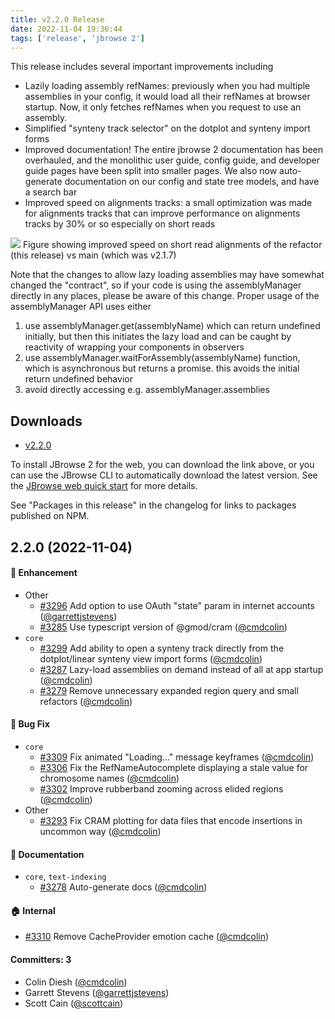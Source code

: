 ```yaml
---
title: v2.2.0 Release
date: 2022-11-04 19:36:44
tags: ['release', 'jbrowse 2']
---
```


This release includes several important improvements including

- Lazily loading assembly refNames: previously when you had multiple assemblies
  in your config, it would load all their refNames at browser startup. Now, it
  only fetches refNames when you request to use an assembly.
- Simplified "synteny track selector" on the dotplot and synteny import forms
- Improved documentation! The entire jbrowse 2 documentation has been
  overhauled, and the monolithic user guide, config guide, and developer guide
  pages have been split into smaller pages. We also now auto-generate
  documentation on our config and state tree models, and have a search bar
- Improved speed on alignments tracks: a small optimization was made for
  alignments tracks that can improve performance on alignments tracks by 30% or
  so especially on short reads

![](https://user-images.githubusercontent.com/6511937/197289612-efc80e3c-6cfd-495b-834e-4c1da1cff0c9.png)
Figure showing improved speed on short read alignments of the refactor (this
release) vs main (which was v2.1.7)

Note that the changes to allow lazy loading assemblies may have somewhat changed
the "contract", so if your code is using the assemblyManager directly in any
places, please be aware of this change. Proper usage of the assemblyManager API
uses either

1. use assemblyManager.get(assemblyName) which can return undefined initially,
   but then this initiates the lazy load and can be caught by reactivity of
   wrapping your components in observers
2. use assemblyManager.waitForAssembly(assemblyName) function, which is
   asynchronous but returns a promise. this avoids the initial return undefined
   behavior
3. avoid directly accessing e.g. assemblyManager.assemblies

## Downloads

- [v2.2.0](https://github.com/GMOD/jbrowse-components/releases/tag/v2.2.0)

To install JBrowse 2 for the web, you can download the link above, or you can
use the JBrowse CLI to automatically download the latest version. See the
[JBrowse web quick start](https://jbrowse.org/jb2/docs/quickstart_web) for more
details.

See "Packages in this release" in the changelog for links to packages published
on NPM.

## 2.2.0 (2022-11-04)

#### :rocket: Enhancement

- Other
  - [#3296](https://github.com/GMOD/jbrowse-components/pull/3296) Add option to
    use OAuth "state" param in internet accounts
    ([@garrettjstevens](https://github.com/garrettjstevens))
  - [#3285](https://github.com/GMOD/jbrowse-components/pull/3285) Use typescript
    version of @gmod/cram ([@cmdcolin](https://github.com/cmdcolin))
- `core`
  - [#3299](https://github.com/GMOD/jbrowse-components/pull/3299) Add ability to
    open a synteny track directly from the dotplot/linear synteny view import
    forms ([@cmdcolin](https://github.com/cmdcolin))
  - [#3287](https://github.com/GMOD/jbrowse-components/pull/3287) Lazy-load
    assemblies on demand instead of all at app startup
    ([@cmdcolin](https://github.com/cmdcolin))
  - [#3279](https://github.com/GMOD/jbrowse-components/pull/3279) Remove
    unnecessary expanded region query and small refactors
    ([@cmdcolin](https://github.com/cmdcolin))

#### :bug: Bug Fix

- `core`
  - [#3309](https://github.com/GMOD/jbrowse-components/pull/3309) Fix animated
    "Loading..." message keyframes ([@cmdcolin](https://github.com/cmdcolin))
  - [#3306](https://github.com/GMOD/jbrowse-components/pull/3306) Fix the
    RefNameAutocomplete displaying a stale value for chromosome names
    ([@cmdcolin](https://github.com/cmdcolin))
  - [#3302](https://github.com/GMOD/jbrowse-components/pull/3302) Improve
    rubberband zooming across elided regions
    ([@cmdcolin](https://github.com/cmdcolin))
- Other
  - [#3293](https://github.com/GMOD/jbrowse-components/pull/3293) Fix CRAM
    plotting for data files that encode insertions in uncommon way
    ([@cmdcolin](https://github.com/cmdcolin))

#### :memo: Documentation

- `core`, `text-indexing`
  - [#3278](https://github.com/GMOD/jbrowse-components/pull/3278) Auto-generate
    docs ([@cmdcolin](https://github.com/cmdcolin))

#### :house: Internal

- [#3310](https://github.com/GMOD/jbrowse-components/pull/3310) Remove
  CacheProvider emotion cache ([@cmdcolin](https://github.com/cmdcolin))

#### Committers: 3

- Colin Diesh ([@cmdcolin](https://github.com/cmdcolin))
- Garrett Stevens ([@garrettjstevens](https://github.com/garrettjstevens))
- Scott Cain ([@scottcain](https://github.com/scottcain))
